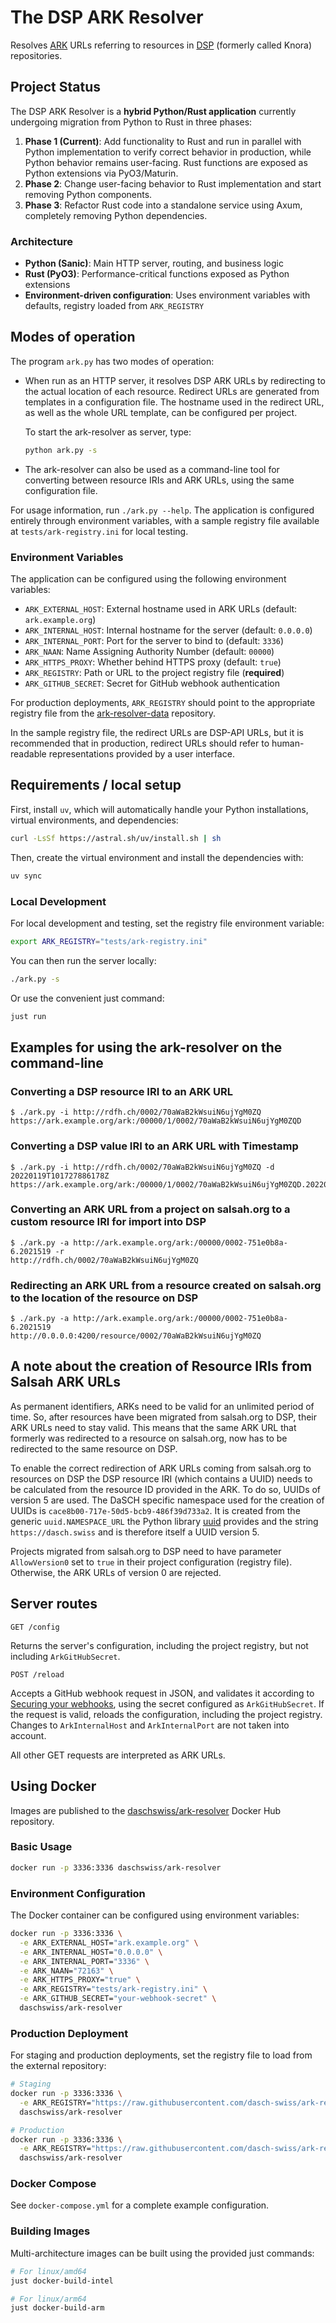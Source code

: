 # The DSP ARK Resolver

Resolves [ARK](https://tools.ietf.org/html/draft-kunze-ark-18) URLs referring to
resources in [DSP](https://dsp.dasch.swiss/) (formerly called Knora) repositories.

## Project Status

The DSP ARK Resolver is a **hybrid Python/Rust application** currently undergoing migration from Python to Rust in three phases:

1. **Phase 1 (Current)**: Add functionality to Rust and run in parallel with Python implementation to verify correct behavior in production, while Python behavior remains user-facing. Rust functions are exposed as Python extensions via PyO3/Maturin.
2. **Phase 2**: Change user-facing behavior to Rust implementation and start removing Python components.
3. **Phase 3**: Refactor Rust code into a standalone service using Axum, completely removing Python dependencies.

### Architecture
- **Python (Sanic)**: Main HTTP server, routing, and business logic
- **Rust (PyO3)**: Performance-critical functions exposed as Python extensions
- **Environment-driven configuration**: Uses environment variables with defaults, registry loaded from `ARK_REGISTRY`

## Modes of operation

The program `ark.py` has two modes of operation:

- When run as an HTTP server, it resolves DSP ARK URLs by redirecting
  to the actual location of each resource. Redirect URLs are generated
  from templates in a configuration file. The hostname used in the
  redirect URL, as well as the whole URL template, can be configured per
  project.

  To start the ark-resolver as server, type:
  ```bash
  python ark.py -s
  ```

- The ark-resolver can also be used as a command-line tool for converting between
  resource IRIs and ARK URLs, using the same configuration file.

For usage information, run `./ark.py --help`. The application is configured entirely through environment variables, with a sample registry file available at `tests/ark-registry.ini` for local testing.

### Environment Variables

The application can be configured using the following environment variables:

- `ARK_EXTERNAL_HOST`: External hostname used in ARK URLs (default: `ark.example.org`)
- `ARK_INTERNAL_HOST`: Internal hostname for the server (default: `0.0.0.0`)
- `ARK_INTERNAL_PORT`: Port for the server to bind to (default: `3336`)
- `ARK_NAAN`: Name Assigning Authority Number (default: `00000`)
- `ARK_HTTPS_PROXY`: Whether behind HTTPS proxy (default: `true`)
- `ARK_REGISTRY`: Path or URL to the project registry file (**required**)
- `ARK_GITHUB_SECRET`: Secret for GitHub webhook authentication

For production deployments, `ARK_REGISTRY` should point to the appropriate registry file from the [ark-resolver-data](https://github.com/dasch-swiss/ark-resolver-data) repository.

In the sample registry file, the redirect URLs are DSP-API URLs,
but it is recommended that in production, redirect URLs should refer to
human-readable representations provided by a user interface.


## Requirements / local setup

First, install `uv`, which will automatically handle your Python installations,
virtual environments, and dependencies:

```bash
curl -LsSf https://astral.sh/uv/install.sh | sh
```

Then, create the virtual environment and install the dependencies with:

```bash
uv sync
```

### Local Development

For local development and testing, set the registry file environment variable:

```bash
export ARK_REGISTRY="tests/ark-registry.ini"
```

You can then run the server locally:

```bash
./ark.py -s
```

Or use the convenient just command:

```bash
just run
```


## Examples for using the ark-resolver on the command-line

### Converting a DSP resource IRI to an ARK URL

```
$ ./ark.py -i http://rdfh.ch/0002/70aWaB2kWsuiN6ujYgM0ZQ
https://ark.example.org/ark:/00000/1/0002/70aWaB2kWsuiN6ujYgM0ZQD
```

### Converting a DSP value IRI to an ARK URL with Timestamp

```
$ ./ark.py -i http://rdfh.ch/0002/70aWaB2kWsuiN6ujYgM0ZQ -d 20220119T101727886178Z
https://ark.example.org/ark:/00000/1/0002/70aWaB2kWsuiN6ujYgM0ZQD.20220119T101727886178Z
```

### Converting an ARK URL from a project on salsah.org to a custom resource IRI for import into DSP

```
$ ./ark.py -a http://ark.example.org/ark:/00000/0002-751e0b8a-6.2021519 -r
http://rdfh.ch/0002/70aWaB2kWsuiN6ujYgM0ZQ
```

### Redirecting an ARK URL from a resource created on salsah.org to the location of the resource on DSP

```
$ ./ark.py -a http://ark.example.org/ark:/00000/0002-751e0b8a-6.2021519
http://0.0.0.0:4200/resource/0002/70aWaB2kWsuiN6ujYgM0ZQ
```


## A note about the creation of Resource IRIs from Salsah ARK URLs
As permanent identifiers, ARKs need to be valid for an unlimited period of time. So, after resources have been migrated 
from salsah.org to DSP, their ARK URLs need to stay valid. This means that the same ARK URL that formerly was redirected 
to a resource on salsah.org, now has to be redirected to the same resource on DSP. 

To enable the correct redirection of ARK URLs coming from salsah.org to resources on DSP the DSP resource IRI 
(which contains a UUID) needs to be calculated from the resource ID provided in the ARK. To do so, UUIDs of version 5 
are used. The DaSCH specific namespace used for the creation of UUIDs is `cace8b00-717e-50d5-bcb9-486f39d733a2`. It is 
created from the generic `uuid.NAMESPACE_URL` the Python library [uuid](https://docs.python.org/3/library/uuid.html) 
provides and the string `https://dasch.swiss` and is therefore itself a UUID version 5.

Projects migrated from salsah.org to DSP need to have parameter `AllowVersion0` set to `true` in their project 
configuration (registry file). Otherwise, the ARK URLs of version 0 are rejected.


## Server routes

```
GET /config
```

Returns the server's configuration, including the project registry, but not
including `ArkGitHubSecret`.

```
POST /reload
```

Accepts a GitHub webhook request in JSON, and validates it according to
[Securing your webhooks](https://developer.github.com/webhooks/securing/), using
the secret configured as `ArkGitHubSecret`. If the request is valid, reloads the
configuration, including the project registry. Changes to `ArkInternalHost` and
`ArkInternalPort` are not taken into account.


All other GET requests are interpreted as ARK URLs.


## Using Docker

Images are published to the [daschswiss/ark-resolver](https://hub.docker.com/r/daschswiss/ark-resolver)
Docker Hub repository.

### Basic Usage

```bash
docker run -p 3336:3336 daschswiss/ark-resolver
```

### Environment Configuration

The Docker container can be configured using environment variables:

```bash
docker run -p 3336:3336 \
  -e ARK_EXTERNAL_HOST="ark.example.org" \
  -e ARK_INTERNAL_HOST="0.0.0.0" \
  -e ARK_INTERNAL_PORT="3336" \
  -e ARK_NAAN="72163" \
  -e ARK_HTTPS_PROXY="true" \
  -e ARK_REGISTRY="tests/ark-registry.ini" \
  -e ARK_GITHUB_SECRET="your-webhook-secret" \
  daschswiss/ark-resolver
```

### Production Deployment

For staging and production deployments, set the registry file to load from the external repository:

```bash
# Staging
docker run -p 3336:3336 \
  -e ARK_REGISTRY="https://raw.githubusercontent.com/dasch-swiss/ark-resolver-data/master/data/dasch_ark_registry_staging.ini" \
  daschswiss/ark-resolver

# Production
docker run -p 3336:3336 \
  -e ARK_REGISTRY="https://raw.githubusercontent.com/dasch-swiss/ark-resolver-data/master/data/dasch_ark_registry_prod.ini" \
  daschswiss/ark-resolver
```

### Docker Compose

See `docker-compose.yml` for a complete example configuration.

### Building Images

Multi-architecture images can be built using the provided just commands:

```bash
# For linux/amd64
just docker-build-intel

# For linux/arm64  
just docker-build-arm
```

